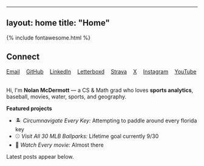 
---
layout: home
title: "Home"
---

{% include fontawesome.html %}




<div class="sidebar-socials" style="position:static; margin-bottom:2rem;">
	<h2>Connect</h2>
	<ul style="display:flex; flex-wrap:wrap; gap:1.2em; list-style:none; padding:0; margin:0;">
		<li><a href="mailto:boltjets24@gmail.com" title="Email"><i class="fas fa-envelope"></i> Email</a></li>
		<li><a href="https://github.com/NolanMcD" target="_blank" title="GitHub"><i class="fab fa-github"></i> GitHub</a></li>
		<li><a href="https://www.linkedin.com/in/nolan-mcdermott-b9a20220b/" target="_blank" title="LinkedIn"><i class="fab fa-linkedin"></i> LinkedIn</a></li>
		<li><a href="https://letterboxd.com/NolanMcD/" target="_blank" title="Letterboxd"><i class="fas fa-film"></i> Letterboxd</a></li>
		<li><a href="https://www.strava.com/athletes/57377386" target="_blank" title="Strava"><i class="fas fa-bicycle"></i> Strava</a></li>
		<li><a href="https://x.com/NolanMcDerm" target="_blank" title="X"><i class="fab fa-x-twitter"></i> X</a></li>
		<li><a href="https://www.instagram.com/nolan_mcdermott/" target="_blank" title="Instagram"><i class="fab fa-instagram"></i> Instagram</a></li>
		<li><a href="https://www.youtube.com/@NolanMcD" target="_blank" title="YouTube"><i class="fab fa-youtube"></i> YouTube</a></li>
	</ul>
</div>

Hi, I'm **Nolan McDermott** — a CS & Math grad who loves **sports analytics**, baseball, movies, water, sports, and geography.

**Featured projects**
- 🏝️ *Circumnavigate Every Key:* Attempting to paddle around every florida key
- ⚾ *Visit All 30 MLB Ballparks:* Lifetime goal currently 9/30
- 🎥 *Watch Every movie:* Almost there

Latest posts appear below. 
